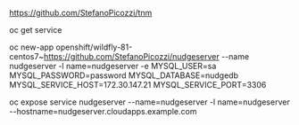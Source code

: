 https://github.com/StefanoPicozzi/tnm

oc get service

oc new-app openshift/wildfly-81-centos7~https://github.com/StefanoPicozzi/nudgeserver --name nudgeserver -l name=nudgeserver -e MYSQL_USER=sa MYSQL_PASSWORD=password MYSQL_DATABASE=nudgedb MYSQL_SERVICE_HOST=172.30.147.21 MYSQL_SERVICE_PORT=3306

oc expose service nudgeserver --name=nudgeserver -l name=nudgeserver --hostname=nudgeserver.cloudapps.example.com
